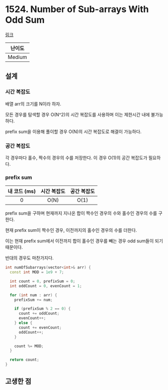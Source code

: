 # 1524. Number of Sub-arrays With Odd Sum

[링크](https://leetcode.com/problems/number-of-sub-arrays-with-odd-sum/description/)

| 난이도 |
| :----: |
| Medium |

## 설계

### 시간 복잡도

배열 arr의 크기를 N이라 하자.

모든 경우를 탐색할 경우 O(N^2)의 시간 복잡도를 사용하며 이는 제한시간 내에 불가능하다.

prefix sum을 이용해 풀이할 경우 O(N)의 시간 복잡도로 해결이 가능하다.

### 공간 복잡도

각 경우마다 홀수, 짝수의 경우의 수를 저장한다. 이 경우 O(1)의 공간 복잡도가 필요하다.

### prefix sum

| 내 코드 (ms) | 시간 복잡도 | 공간 복잡도 |
| :----------: | :---------: | :---------: |
|      0       |    O(N)     |    O(1)     |

prefix sum을 구하며 현재까지 지나온 합이 짝수인 경우의 수와 홀수인 경우의 수를 구한다.

현재 prefix sum이 짝수인 경우, 이전까지의 홀수인 경우의 수를 더한다.

이는 현재 prefix sum에서 이전까지 합이 홀수인 경우를 빼는 경우 odd sum들이 되기 때문이다.

반대의 경우도 마찬가지다.

```cpp
int numOfSubarrays(vector<int>& arr) {
  const int MOD = 1e9 + 7;

  int count = 0, prefixSum = 0;
  int oddCount = 0, evenCount = 1;

  for (int num : arr) {
    prefixSum += num;

    if (prefixSum % 2 == 0) {
      count += oddCount;
      evenCount++;
    } else {
      count += evenCount;
      oddCount++;
    }

    count %= MOD;
  }

  return count;
}
```

## 고생한 점
